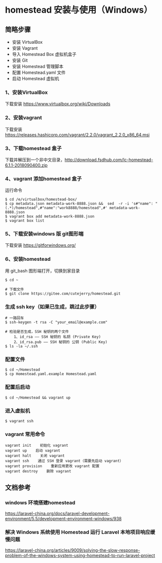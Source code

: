 # homestead 安装与使用（Windows）


## 简略步骤
* 安装 VirtualBox
* 安装 Vagrant
* 导入 Homestead Box 虚拟机盒子
* 安装 Git
* 安装 Homestead 管理脚本
* 配置 Homestead.yaml 文件
* 启动 Homestead 虚拟机



### 1、安装VirtualBox
下载安装 https://www.virtualbox.org/wiki/Downloads

### 2、安装vagrant
下载安装 https://releases.hashicorp.com/vagrant/2.2.0/vagrant_2.2.0_x86_64.msi

### 3、下载homestead 盒子
下载并解压到一个非中文目录，http://download.fsdhub.com/lc-homestead-6.1.1-2018090400.zip

### 4、vagrant 添加homestead 盒子
运行命令
```
$ cd /e/virtualbox/homestead-box/
$ cp metadata.json metadata-work-8888.json &&  sed  -r -i 's#"name": "(.*)/homestead",#"name":"work8888/homestead",#' metadata-work-8888.json
$ vagrant box add metadata-work-8888.json
$ vagrant box list
```

### 5、下载安装windows 版 git图形端
下载安装 https://gitforwindows.org/


### 6、安装homestead

用 git_bash 图形端打开，切换到家目录  

```
$ cd ~

# 下载文件
$ git clone https://gitee.com/cutejerry/homestead.git
```


### 生成 ssh key（如果已生成，跳过此步骤）
```
# 一路回车
$ ssh-keygen -t rsa -C "your_email@example.com"

# 检验是否生成，SSH 秘钥的两个文件
    1、id_rsa —— SSH 秘钥的 私钥 (Private Key)
    2、id_rsa.pub —— SSH 秘钥的 公钥 (Public Key)
$ ls -la ~/.ssh
```



### 配置文件
```
$ cd ~/Homestead
$ cp Homestead.yaml.example Homestead.yaml
```


### 配置后启动
```
$ cd ~/Homestead && vagrant up
```

### 进入虚拟机

```
$ vagrant ssh
```


### vagrant 常用命令
```
vagrant init    初始化 vagrant
vagrant up    启动 vagrant
vagrant halt    关闭 vagrant
vagrant ssh    通过 SSH 登录 vagrant（需要先启动 vagrant）
vagrant provision    重新应用更改 vagrant 配置
vagrant destroy    删除 vagrant
```




## 文档参考

### windows 环境搭建homestead

https://laravel-china.org/docs/laravel-development-environment/5.5/development-environment-windows/938



### 解决 Windows 系统使用 Homestead 运行 Laravel 本地项目响应缓慢问题
https://laravel-china.org/articles/9009/solving-the-slow-response-problem-of-the-windows-system-using-homestead-to-run-laravel-project




